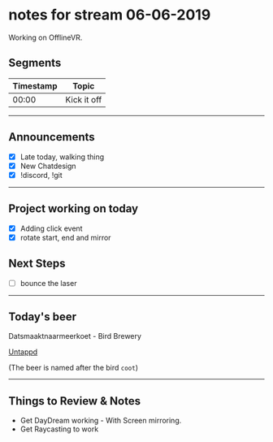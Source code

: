 # notes for stream 06-06-2019

Working on OfflineVR.

## Segments

| Timestamp | Topic             |
| ---       | ---               |
| 00:00     | Kick it off       |

---

## Announcements

- [X] Late today, walking thing
- [X] New Chatdesign
- [X] !discord, !git

---

## Project working on today

- [X] Adding click event
- [X] rotate start, end and mirror

## Next Steps

- [ ] bounce the laser

---

## Today's beer

Datsmaaktnaarmeerkoet - Bird Brewery

[Untappd](https://untappd.com/b/bird-brewery-datsmaaktnaar-meerkoet/1815904)

(The beer is named after the bird `coot`)

---

## Things to Review & Notes

- Get DayDream working - With Screen mirroring.
- Get Raycasting to work
